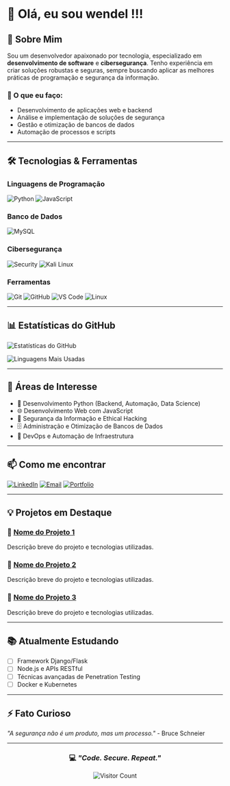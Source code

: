 # 👋 Olá, eu sou wendel !!!

## 🚀 Sobre Mim

Sou um desenvolvedor apaixonado por tecnologia, especializado em **desenvolvimento de software** e **cibersegurança**. Tenho experiência em criar soluções robustas e seguras, sempre buscando aplicar as melhores práticas de programação e segurança da informação.

### 💼 O que eu faço:
- Desenvolvimento de aplicações web e backend
- Análise e implementação de soluções de segurança
- Gestão e otimização de bancos de dados
- Automação de processos e scripts

---

## 🛠️ Tecnologias & Ferramentas

### Linguagens de Programação
![Python](https://img.shields.io/badge/Python-3776AB?style=for-the-badge&logo=python&logoColor=white)
![JavaScript](https://img.shields.io/badge/JavaScript-F7DF1E?style=for-the-badge&logo=javascript&logoColor=black)

### Banco de Dados
![MySQL](https://img.shields.io/badge/MySQL-4479A1?style=for-the-badge&logo=mysql&logoColor=white)

### Cibersegurança
![Security](https://img.shields.io/badge/Cybersecurity-000000?style=for-the-badge&logo=security&logoColor=white)
![Kali Linux](https://img.shields.io/badge/Kali_Linux-557C94?style=for-the-badge&logo=kalilinux&logoColor=white)

### Ferramentas
![Git](https://img.shields.io/badge/Git-F05032?style=for-the-badge&logo=git&logoColor=white)
![GitHub](https://img.shields.io/badge/GitHub-181717?style=for-the-badge&logo=github&logoColor=white)
![VS Code](https://img.shields.io/badge/VS_Code-007ACC?style=for-the-badge&logo=visualstudiocode&logoColor=white)
![Linux](https://img.shields.io/badge/Linux-FCC624?style=for-the-badge&logo=linux&logoColor=black)

---

## 📊 Estatísticas do GitHub

![Estatísticas do GitHub](https://github-readme-stats.vercel.app/api?username=wendelzk&show_icons=true&theme=radical)

![Linguagens Mais Usadas](https://github-readme-stats.vercel.app/api/top-langs/?username=wendelzk&layout=compact&theme=radical)

---

## 🎯 Áreas de Interesse

- 🐍 Desenvolvimento Python (Backend, Automação, Data Science)
- 🌐 Desenvolvimento Web com JavaScript
- 🔐 Segurança da Informação e Ethical Hacking
- 🗄️ Administração e Otimização de Bancos de Dados
- 🔧 DevOps e Automação de Infraestrutura

---

## 📫 Como me encontrar

[![LinkedIn](https://img.shields.io/badge/LinkedIn-0077B5?style=for-the-badge&logo=linkedin&logoColor=white)](https://linkedin.com/in/seu-perfil)
[![Email](https://img.shields.io/badge/Email-D14836?style=for-the-badge&logo=gmail&logoColor=white)](mailto:seu-email@example.com)
[![Portfolio](https://img.shields.io/badge/Portfolio-000000?style=for-the-badge&logo=About.me&logoColor=white)](https://seu-portfolio.com)

---

## 💡 Projetos em Destaque

### 🔹 [Nome do Projeto 1](link-do-repositorio)
Descrição breve do projeto e tecnologias utilizadas.

### 🔹 [Nome do Projeto 2](link-do-repositorio)
Descrição breve do projeto e tecnologias utilizadas.

### 🔹 [Nome do Projeto 3](link-do-repositorio)
Descrição breve do projeto e tecnologias utilizadas.

---

## 📚 Atualmente Estudando

- [ ] Framework Django/Flask
- [ ] Node.js e APIs RESTful
- [ ] Técnicas avançadas de Penetration Testing
- [ ] Docker e Kubernetes

---

## ⚡ Fato Curioso

*"A segurança não é um produto, mas um processo."* - Bruce Schneier

---

<div align="center">

### 💻 *"Code. Secure. Repeat."*

![Visitor Count](https://visitor-badge.laobi.icu/badge?page_id=wendelzk)

</div>
